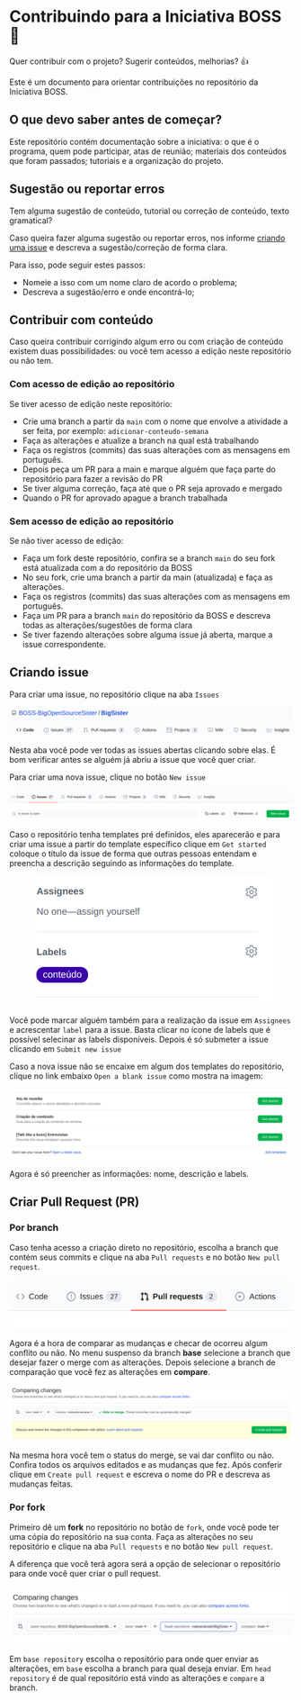 # Contribuindo para a Iniciativa BOSS :tada:

Quer contribuir com o projeto? Sugerir conteúdos, melhorias? :+1: 

Este é um documento para orientar contribuições no repositório da Iniciativa BOSS. 

## O que devo saber antes de começar?
Este repositório contém documentação sobre a iniciativa: o que é o programa, quem pode participar, atas de reunião; materiais dos conteúdos que foram passados; tutoriais e a organização do projeto. 

## Sugestão ou reportar erros
Tem alguma sugestão de conteúdo, tutorial ou correção de conteúdo, texto gramatical?

Caso queira fazer alguma sugestão ou reportar erros, nos informe [criando uma issue](https://github.com/BOSS-BigOpenSourceSister/BigSister/blob/conteudo-semana/CONTRIBUTING.md#criando-issue) e descreva a sugestão/correção de forma clara.

Para isso, pode seguir estes passos:
- Nomeie a isso com um nome claro de acordo o problema;
- Descreva a sugestão/erro e onde encontrá-lo;


## Contribuir com conteúdo

Caso queira contribuir corrigindo algum erro ou com criação de conteúdo existem duas possibilidades: ou você tem acesso a edição neste repositório ou não tem.


### Com acesso de edição ao repositório

Se tiver acesso de edição neste repositório:
- Crie uma branch a partir da `main` com o nome que envolve a atividade a ser feita, por exemplo: `adicionar-conteudo-semana` 
- Faça as alterações e atualize a branch na qual está trabalhando
- Faça os registros (commits) das suas alterações com as mensagens em português.
- Depois peça um PR para a main e marque alguém que faça parte do repositório para fazer a revisão do PR
- Se tiver alguma correção, faça até que o PR seja aprovado e mergado
- Quando o PR for aprovado apague a branch trabalhada

### Sem acesso de edição ao repositório
Se não tiver acesso de edição:
- Faça um fork deste repositório, confira se a branch `main` do seu fork está atualizada com a do repositório da BOSS
- No seu fork, crie uma branch a partir da main (atualizada) e faça as alterações.
- Faça os registros (commits) das suas alterações com as mensagens em português.
- Faça um PR para a branch `main` do repositório da BOSS e descreva todas as alterações/sugestões de forma clara
- Se tiver fazendo alterações sobre alguma issue já aberta, marque a issue correspondente.

## Criando issue

Para criar uma issue, no repositório clique na aba `Issues` 

<a align="center">

![Aba Issues](docs/imagens/criar-issue-1.png) 

</a>

Nesta aba você pode ver todas as issues abertas clicando sobre elas. É bom verificar antes se alguém já abriu a issue que você quer criar.

Para criar uma nova issue, clique no botão `New issue`

<a align="center">

![New Issue](docs/imagens/criar-issue-2.png) 

</a>

Caso o repositório tenha templates pré definidos, eles aparecerão e para criar uma issue a partir do template específico clique em `Get started` coloque o título da issue de forma que outras pessoas entendam e preencha a descrição seguindo as informações do template. 


<a align="center">

![Assignees e Labels](docs/imagens/criar-issue-4.png) 

</a>

Você pode marcar alguém também para a realização da issue em `Assignees` e acrescentar `label` para a issue. Basta clicar no ícone de labels que é possível selecinar as labels disponíveis. Depois é só submeter a issue clicando em `Submit new issue`

Caso a nova issue não se encaixe em algum dos templates do repositório, clique no link embaixo `Open a blank issue` como mostra na imagem:

<a align="center">

![New open blank issue](docs/imagens/criar-issue-3.png) 

</a>

Agora é só preencher as informações: nome, descrição e labels.


## Criar Pull Request (PR)

### Por branch
Caso tenha acesso a criação direto no repositório, escolha a branch que contém seus commits e clique na aba `Pull requests` e no botão `New pull request`.

<a align="center">

![New open blank issue](docs/imagens/criar-pr-1.png) 

</a>

Agora é a hora de comparar as mudanças e checar de ocorreu algum conflito ou não. No menu suspenso da branch **base** selecione a branch que desejar fazer o merge com as alterações. Depois selecione a branch de comparação que você fez as alterações em **compare**.  

<a align="center">

![New open blank issue](docs/imagens/criar-pr-2.png) 

</a>

Na mesma hora você tem o status do merge, se vai dar conflito ou não. Confira todos os arquivos editados e as mudanças que fez. Após conferir clique em `Create pull request` e escreva o nome do PR e descreva as mudanças feitas.

### Por fork
Primeiro dê um **fork** no repositório no botão de `fork`, onde você pode ter uma cópia do repositório na sua conta. Faça as alterações no seu repositório e clique na aba `Pull requests` e no botão `New pull request`.

A diferença que você terá agora será a opção de selecionar o repositório para onde você quer criar o pull request.

<a align="center">

![New open blank issue](docs/imagens/criar-pr-3.png) 

</a>

Em `base repository` escolha o repositório para onde quer enviar as alterações, em `base` escolha a branch para qual deseja enviar. Em `head repository` é de qual repositório está vindo as alterações e `compare` a branch. 

